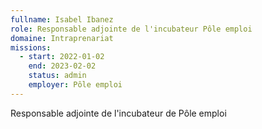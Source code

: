 ```yaml
---
fullname: Isabel Ibanez
role: Responsable adjointe de l'incubateur Pôle emploi
domaine: Intraprenariat
missions:
  - start: 2022-01-02
    end: 2023-02-02
    status: admin
    employer: Pôle emploi
---
```


Responsable adjointe de l'incubateur de Pôle emploi
